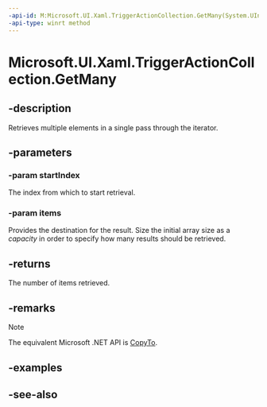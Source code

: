 ```yaml
---
-api-id: M:Microsoft.UI.Xaml.TriggerActionCollection.GetMany(System.UInt32,Microsoft.UI.Xaml.TriggerAction[])
-api-type: winrt method
---
```


<!-- Method syntax
public uint GetMany(System.UInt32 startIndex, Microsoft.UI.Xaml.TriggerAction[] items)
-->

# Microsoft.UI.Xaml.TriggerActionCollection.GetMany

## -description

Retrieves multiple elements in a single pass through the iterator.

## -parameters

### -param startIndex

The index from which to start retrieval.

### -param items

Provides the destination for the result. Size the initial array size as a *capacity* in order to specify how many results should be retrieved.

## -returns

The number of items retrieved.

## -remarks

> [!NOTE]
> The equivalent Microsoft .NET API is [CopyTo](/dotnet/api/system.collections.objectmodel.collection-1.copyto).

## -examples

## -see-also
